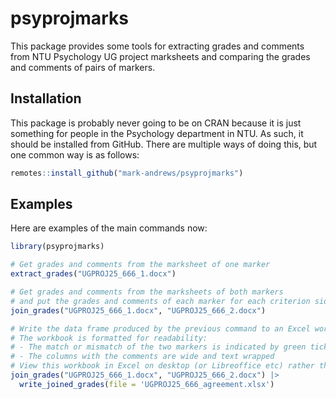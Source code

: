 
# psyprojmarks

<!-- badges: start -->
<!-- badges: end -->

This package provides some tools for extracting grades and comments from NTU Psychology UG project marksheets and comparing the grades and comments of pairs of markers.

## Installation

This package is probably never going to be on CRAN because it is just
something for people in the Psychology department in NTU. As such, it
should be installed from GitHub. There are multiple ways of doing this,
but one common way is as follows:

``` r
remotes::install_github("mark-andrews/psyprojmarks")
```

## Examples

Here are examples of the main commands now:

``` r
library(psyprojmarks)

# Get grades and comments from the marksheet of one marker
extract_grades("UGPROJ25_666_1.docx")

# Get grades and comments from the marksheets of both markers
# and put the grades and comments of each marker for each criterion side by side
join_grades("UGPROJ25_666_1.docx", "UGPROJ25_666_2.docx") 

# Write the data frame produced by the previous command to an Excel workbook.
# The workbook is formatted for readability:
# - The match or mismatch of the two markers is indicated by green tick or red cross, respectively
# - The columns with the comments are wide and text wrapped 
# View this workbook in Excel on desktop (or Libreoffice etc) rather than online Word.
join_grades("UGPROJ25_666_1.docx", "UGPROJ25_666_2.docx") |> 
  write_joined_grades(file = 'UGPROJ25_666_agreement.xlsx')
```

